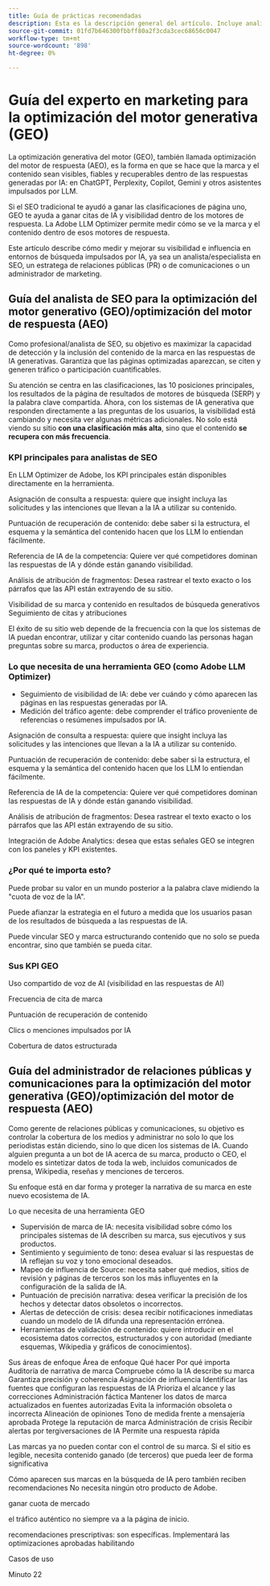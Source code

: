 ```yaml
---
title: Guía de prácticas recomendadas
description: Esta es la descripción general del artículo. Incluye analista de SEO y gerente de relaciones públicas y comunicaciones
source-git-commit: 01fd7b646300fbbff80a2f3cda3cec68656c0047
workflow-type: tm+mt
source-wordcount: '898'
ht-degree: 0%

---
```



# Guía del experto en marketing para la optimización del motor generativa (GEO)

La optimización generativa del motor (GEO), también llamada optimización del motor de respuesta (AEO), es la forma en que se hace que la marca y el contenido sean visibles, fiables y recuperables dentro de las respuestas generadas por IA: en ChatGPT, Perplexity, Copilot, Gemini y otros asistentes impulsados por LLM.

Si el SEO tradicional te ayudó a ganar las clasificaciones de página uno, GEO te ayuda a ganar citas de IA y visibilidad dentro de los motores de respuesta. La Adobe LLM Optimizer permite medir cómo se ve la marca y el contenido dentro de esos motores de respuesta.

Este artículo describe cómo medir y mejorar su visibilidad e influencia en entornos de búsqueda impulsados por IA, ya sea un analista/especialista en SEO, un estratega de relaciones públicas (PR) o de comunicaciones o un administrador de marketing.


<!-- brands enhance their visibility, accuracy, and influence in AI-driven search environments. It provides insights into brand presence in AI-generated answers, offers prescriptive content recommendations, and automates optimization fixes -->

<!-- Alva - don't forget to add to TOC -->

<!-- ## How GEO is changing your world

May remove this - Traditional SEO focuses on rankings in Google SERPs and GEO shifts focus to visibility within AI-generated answers and citation frequency.

Think about semantic visibility and retrieval relevance - not just keyword rankings. -->

## Guía del analista de SEO para la optimización del motor generativo (GEO)/optimización del motor de respuesta (AEO)

Como profesional/analista de SEO, su objetivo es maximizar la capacidad de detección y la inclusión del contenido de la marca en las respuestas de IA generativas. Garantiza que las páginas optimizadas aparezcan, se citen y generen tráfico o participación cuantificables.

Su atención se centra en las clasificaciones, las 10 posiciones principales, los resultados de la página de resultados de motores de búsqueda (SERP) y la palabra clave compartida. Ahora, con los sistemas de IA generativa que responden directamente a las preguntas de los usuarios, la visibilidad está cambiando y necesita ver algunas métricas adicionales. No solo está viendo su sitio **con una clasificación más alta**, sino que el contenido **se recupera con más frecuencia**.

### KPI principales para analistas de SEO

En LLM Optimizer de Adobe, los KPI principales están disponibles directamente en la herramienta.

<!-- * AI Visibility Tracking: You need to see when and how your pages are appearing in AI-generated answers. This includes **citations** and **mentions** and sentiment. See [Brand Presence dashboard](/help/dashboards/brand-presence.md)

* Agentic Traffic Measurement: You need to understand traffic coming from AI-driven referrals or summaries. See [Agentic Traffic dashboard](/help/dashboards/agentic-traffic.md)-->

<!-- Not sure llm optimizer has all these - remove those not relevant-->

Asignación de consulta a respuesta: quiere que insight incluya las solicitudes y las intenciones que llevan a la IA a utilizar su contenido.

Puntuación de recuperación de contenido: debe saber si la estructura, el esquema y la semántica del contenido hacen que los LLM lo entiendan fácilmente.

Referencia de IA de la competencia: Quiere ver qué competidores dominan las respuestas de IA y dónde están ganando visibilidad.

Análisis de atribución de fragmentos: Desea rastrear el texto exacto o los párrafos que las API están extrayendo de su sitio.


Visibilidad de su marca y contenido en resultados de búsqueda generativos
Seguimiento de citas y atribuciones

El éxito de su sitio web depende de la frecuencia con la que los sistemas de IA puedan encontrar, utilizar y citar contenido cuando las personas hagan preguntas sobre su marca, productos o área de experiencia.

### Lo que necesita de una herramienta GEO (como Adobe LLM Optimizer)

* Seguimiento de visibilidad de IA: debe ver cuándo y cómo aparecen las páginas en las respuestas generadas por IA.
* Medición del tráfico agente: debe comprender el tráfico proveniente de referencias o resúmenes impulsados por IA.

Asignación de consulta a respuesta: quiere que insight incluya las solicitudes y las intenciones que llevan a la IA a utilizar su contenido.

Puntuación de recuperación de contenido: debe saber si la estructura, el esquema y la semántica del contenido hacen que los LLM lo entiendan fácilmente.

Referencia de IA de la competencia: Quiere ver qué competidores dominan las respuestas de IA y dónde están ganando visibilidad.

Análisis de atribución de fragmentos: Desea rastrear el texto exacto o los párrafos que las API están extrayendo de su sitio.


Integración de Adobe Analytics: desea que estas señales GEO se integren con los paneles y KPI existentes.

### ¿Por qué te importa esto?

Puede probar su valor en un mundo posterior a la palabra clave midiendo la &quot;cuota de voz de la IA&quot;.

Puede afianzar la estrategia en el futuro a medida que los usuarios pasan de los resultados de búsqueda a las respuestas de IA.

Puede vincular SEO y marca estructurando contenido que no solo se pueda encontrar, sino que también se pueda citar.

### Sus KPI GEO

Uso compartido de voz de AI (visibilidad en las respuestas de AI)

Frecuencia de cita de marca

Puntuación de recuperación de contenido

Clics o menciones impulsados por IA

Cobertura de datos estructurada

## Guía del administrador de relaciones públicas y comunicaciones para la optimización del motor generativa (GEO)/optimización del motor de respuesta (AEO)

Como gerente de relaciones públicas y comunicaciones, su objetivo es controlar la cobertura de los medios y administrar no solo lo que los periodistas están diciendo, sino lo que dicen los sistemas de IA. Cuando alguien pregunta a un bot de IA acerca de su marca, producto o CEO, el modelo es sintetizar datos de toda la web, incluidos comunicados de prensa, Wikipedia, reseñas y menciones de terceros.

Su enfoque está en dar forma y proteger la narrativa de su marca en este nuevo ecosistema de IA.

Lo que necesita de una herramienta GEO

* Supervisión de marca de IA: necesita visibilidad sobre cómo los principales sistemas de IA describen su marca, sus ejecutivos y sus productos.
* Sentimiento y seguimiento de tono: desea evaluar si las respuestas de IA reflejan su voz y tono emocional deseados.
* Mapeo de influencia de Source: necesita saber qué medios, sitios de revisión y páginas de terceros son los más influyentes en la configuración de la salida de IA.
* Puntuación de precisión narrativa: desea verificar la precisión de los hechos y detectar datos obsoletos o incorrectos.
* Alertas de detección de crisis: desea recibir notificaciones inmediatas cuando un modelo de IA difunda una representación errónea.
* Herramientas de validación de contenido: quiere introducir en el ecosistema datos correctos, estructurados y con autoridad (mediante esquemas, Wikipedia y gráficos de conocimientos).

Sus áreas de enfoque
Área de enfoque    Qué hacer    Por qué importa
Auditoría de narrativa de marca    Compruebe cómo la IA describe su marca    Garantiza precisión y coherencia
Asignación de influencia    Identificar las fuentes que configuran las respuestas de IA    Prioriza el alcance y las correcciones
Administración fáctica    Mantener los datos de marca actualizados en fuentes autorizadas    Evita la información obsoleta o incorrecta
Alineación de opiniones    Tono de medida frente a mensajería aprobada    Protege la reputación de marca
Administración de crisis    Recibir alertas por tergiversaciones de IA    Permite una respuesta rápida

Las marcas ya no pueden contar con el control de su marca. Si el sitio es legible, necesita contenido ganado (de terceros) que pueda leer de forma significativa

<!-- Add table and also the PR and Comm manager mission and Marketing manager mission (see chatgpt and copilot-->

Cómo aparecen sus marcas en la búsqueda de IA
pero también reciben recomendaciones
No necesita ningún otro producto de Adobe.

ganar cuota de mercado

el tráfico auténtico no siempre va a la página de inicio.

recomendaciones prescriptivas: son específicas. Implementará las optimizaciones aprobadas habilitando

Casos de uso

Minuto 22





